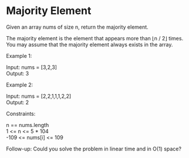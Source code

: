 # Majority Element

Given an array nums of size n, return the majority element.

The majority element is the element that appears more than ⌊n / 2⌋ times. You may assume that the majority element always exists in the array.

Example 1:

Input: nums = [3,2,3]\
Output: 3

Example 2:

Input: nums = [2,2,1,1,1,2,2]\
Output: 2

Constraints:

n == nums.length\
1 <= n <= 5 * 104\
-109 <= nums[i] <= 109

Follow-up: Could you solve the problem in linear time and in O(1) space?
